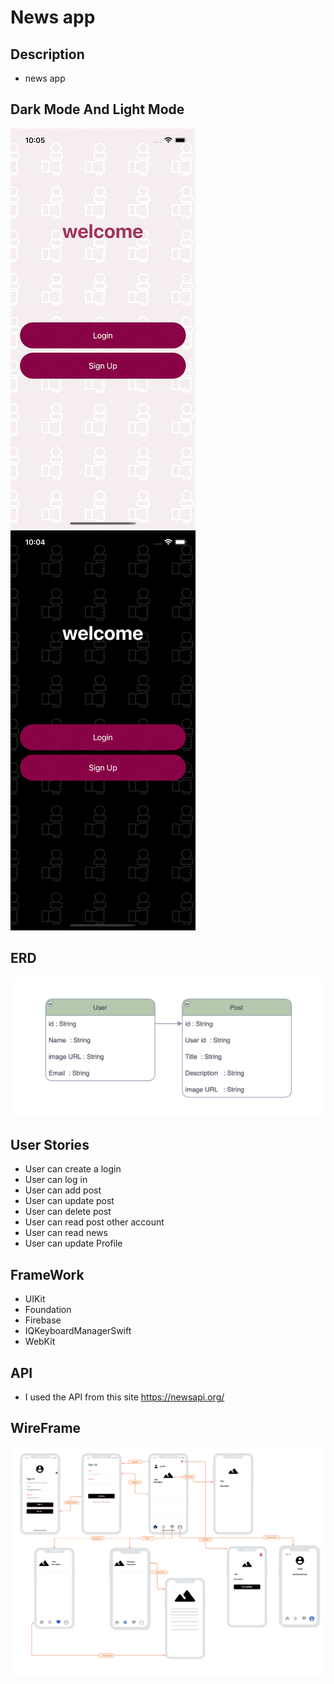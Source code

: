 # News app

## Description 

- news app 


## Dark Mode  And Light Mode 

![](lightMode.gif)
![](darkMode.gif)


## ERD

![](ERD.png)


## User Stories 
- User can create a login
- User can log in
- User can add post
- User can update post
- User can delete post 
- User can read post other account 
- User can read news
- User can update Profile 

## FrameWork

- UIKit
- Foundation
- Firebase
- IQKeyboardManagerSwift
- WebKit

## API

- I used the API from this site https://newsapi.org/

## WireFrame

![](Digram.png)
